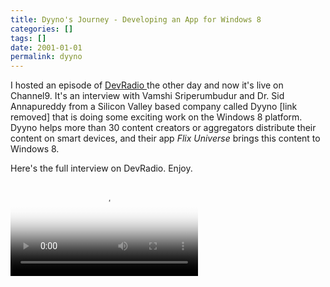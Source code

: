 ```yaml
---
title: Dyyno's Journey - Developing an App for Windows 8
categories: []
tags: []
date: 2001-01-01
permalink: dyyno
---
```


I hosted an episode of [DevRadio ](http://channel9.msdn.com/Niners/DevRadio)the other day and now it's live on Channel9\. It's an interview with Vamshi Sriperumbudur and Dr. Sid Annapureddy from a Silicon Valley based company called Dyyno [link removed] that is doing some exciting work on the Windows 8 platform. Dyyno helps more than 30 content creators or aggregators distribute their content on smart devices, and their app _Flix Universe_ brings this content to Windows 8.
<!-- more -->

Here's the full interview on DevRadio. Enjoy.

<video controls="" poster="http://media.ch9.ms/ch9/3537/ad2856d6-bc70-49cf-a3d5-694e720a3537/DevRadioDyynoWin8_512.jpg"><source src="http://media.ch9.ms/ch9/3537/ad2856d6-bc70-49cf-a3d5-694e720a3537/DevRadioDyynoWin8_mid.mp4" type="video/mp4" /><source src="http://media.ch9.ms/ch9/3537/ad2856d6-bc70-49cf-a3d5-694e720a3537/DevRadioDyynoWin8.webm" type="video/webm" /></video>